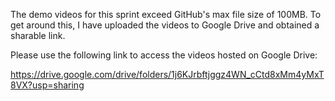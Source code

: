 The demo videos for this sprint exceed GitHub's max file size of 100MB. To get around this, I have uploaded the videos to Google Drive and obtained a sharable link.

Please use the following link to access the videos hosted on Google Drive:

https://drive.google.com/drive/folders/1j6KJrbftjggz4WN_cCtd8xMm4yMxT8VX?usp=sharing
